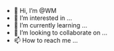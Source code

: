 - 👋 Hi, I’m @WM
- 👀 I’m interested in ...
- 🌱 I’m currently learning ...
- 💞️ I’m looking to collaborate on ...
- 📫 How to reach me ...

<!---
WM is a ✨ special ✨ repository because its `README.md` (this file) appears on your GitHub profile.
You can click the Preview link to take a look at your changes.
--->
